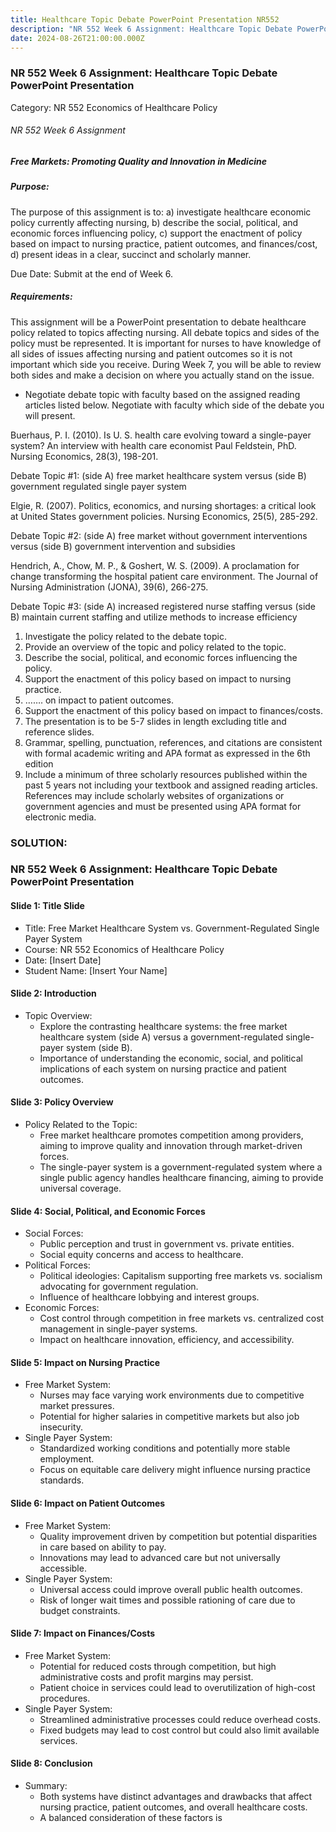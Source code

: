 ```yaml
---
title: Healthcare Topic Debate PowerPoint Presentation NR552
description: "NR 552 Week 6 Assignment: Healthcare Topic Debate PowerPoint Presentation Category: NR 552 Economics of Healthcare Policy NR 552 Week 6 Assignment Free Markets:\_Promoting Quality and Innovation in Medicine Purpose:"
date: 2024-08-26T21:00:00.000Z
---
```


### NR 552 Week 6 Assignment: Healthcare Topic Debate PowerPoint Presentation

Category: NR 552 Economics of Healthcare Policy

###### NR 552 Week 6 Assignment

##### Free Markets: Promoting Quality and Innovation in Medicine

##### Purpose:

The purpose of this assignment is to: a) investigate healthcare economic policy currently affecting nursing, b) describe the social, political, and economic forces influencing policy, c) support the enactment of policy based on impact to nursing practice, patient outcomes, and finances/cost, d) present ideas in a clear, succinct and scholarly manner.

Due Date: Submit at the end of Week 6.

##### Requirements:

This assignment will be a PowerPoint presentation to debate healthcare policy related to topics affecting nursing. All debate topics and sides of the policy must be represented. It is important for nurses to have knowledge of all sides of issues affecting nursing and patient outcomes so it is not important which side you receive. During Week 7, you will be able to review both sides and make a decision on where you actually stand on the issue.

* Negotiate debate topic with faculty based on the assigned reading articles listed below. Negotiate with faculty which side of the debate you will present.

Buerhaus, P. I. (2010). Is U. S. health care evolving toward a single-payer system? An
interview with health care economist Paul Feldstein, PhD. Nursing Economics,
28(3), 198-201.

Debate Topic #1: (side A) free market healthcare system versus (side B) government regulated single payer system

Elgie, R. (2007). Politics, economics, and nursing shortages: a critical look at United
States government policies. Nursing Economics, 25(5), 285-292.

Debate Topic #2: (side A) free market without government interventions versus (side B) government intervention and subsidies

Hendrich, A., Chow, M. P., & Goshert, W. S. (2009). A proclamation for change
transforming the hospital patient care environment. The Journal of Nursing
Administration (JONA), 39(6), 266-275.

Debate Topic #3: (side A) increased registered nurse staffing versus (side B) maintain current staffing and utilize methods to increase efficiency

1. Investigate the policy related to the debate topic.
2. Provide an overview of the topic and policy related to the topic.
3. Describe the social, political, and economic forces influencing the policy.
4. Support the enactment of this policy based on impact to nursing practice.
5. ……. on impact to patient outcomes.
6. Support the enactment of this policy based on impact to finances/costs.
7. The presentation is to be 5-7 slides in length excluding title and reference slides.
8. Grammar, spelling, punctuation, references, and citations are consistent with formal academic writing and APA format as expressed in the 6th edition
9. Include a minimum of three scholarly resources published within the past 5 years not including your textbook and assigned reading articles. References may include scholarly websites of organizations or government agencies and must be presented using APA format for electronic media.

### SOLUTION: 

### NR 552 Week 6 Assignment: Healthcare Topic Debate PowerPoint Presentation

#### Slide 1: Title Slide

* Title: Free Market Healthcare System vs. Government-Regulated Single Payer System
* Course: NR 552 Economics of Healthcare Policy
* Date: \[Insert Date]
* Student Name: \[Insert Your Name]

#### Slide 2: Introduction

* Topic Overview:
  * Explore the contrasting healthcare systems: the free market healthcare system (side A) versus a government-regulated single-payer system (side B).
  * Importance of understanding the economic, social, and political implications of each system on nursing practice and patient outcomes.

#### Slide 3: Policy Overview

* Policy Related to the Topic:
  * Free market healthcare promotes competition among providers, aiming to improve quality and innovation through market-driven forces.
  * The single-payer system is a government-regulated system where a single public agency handles healthcare financing, aiming to provide universal coverage.

#### Slide 4: Social, Political, and Economic Forces

* Social Forces:
  * Public perception and trust in government vs. private entities.
  * Social equity concerns and access to healthcare.
* Political Forces:
  * Political ideologies: Capitalism supporting free markets vs. socialism advocating for government regulation.
  * Influence of healthcare lobbying and interest groups.
* Economic Forces:
  * Cost control through competition in free markets vs. centralized cost management in single-payer systems.
  * Impact on healthcare innovation, efficiency, and accessibility.

#### Slide 5: Impact on Nursing Practice

* Free Market System:
  * Nurses may face varying work environments due to competitive market pressures.
  * Potential for higher salaries in competitive markets but also job insecurity.
* Single Payer System:
  * Standardized working conditions and potentially more stable employment.
  * Focus on equitable care delivery might influence nursing practice standards.

#### Slide 6: Impact on Patient Outcomes

* Free Market System:
  * Quality improvement driven by competition but potential disparities in care based on ability to pay.
  * Innovations may lead to advanced care but not universally accessible.
* Single Payer System:
  * Universal access could improve overall public health outcomes.
  * Risk of longer wait times and possible rationing of care due to budget constraints.

#### Slide 7: Impact on Finances/Costs

* Free Market System:
  * Potential for reduced costs through competition, but high administrative costs and profit margins may persist.
  * Patient choice in services could lead to overutilization of high-cost procedures.
* Single Payer System:
  * Streamlined administrative processes could reduce overhead costs.
  * Fixed budgets may lead to cost control but could also limit available services.

#### Slide 8: Conclusion

* Summary:
  * Both systems have distinct advantages and drawbacks that affect nursing practice, patient outcomes, and overall healthcare costs.
  * A balanced consideration of these factors is
